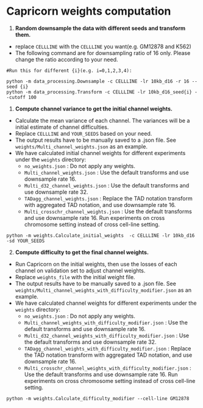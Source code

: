 # Capricorn weights computation



1. **Random downsample the data with different seeds and transform them.**
* replace `CELLLINE` with the `CELLLINE` you want(e.g. GM12878 and K562)
* The following command are for downsampling ratio of 16 only. Please change the ratio according to your need.

```
#Run this for different {i}(e.g. i=0,1,2,3,4):

python -m data_processing.Downsample -c CELLLINE -lr 10kb_d16 -r 16 --seed {i} 
python -m data_processing.Transform -c CELLLINE -lr 10kb_d16_seed{i} --cutoff 100
```

1. **Compute channel variance to get the initial channel weights.**
* Calculate the mean variance of each channel. The variances will be a initial estimate of channel difficulties.
* Replace `CELLLINE` and `YOUR_SEEDS` based on your need.
* The output results have to be manually saved to a .json file. See `weights/Multi_channel_weights.json` as an example.
* We have calculated initial channel weights for different experiments under the `weights` directory:
    * `no_weights.json` : Do not apply any weights.
    * `Multi_channel_weights.json` : Use the default transforms and use downsample rate 16.
    * `Multi_d32_channel_weights.json` : Use the default transforms and use downsample rate 32.
    * `TADagg_channel_weights.json` : Replace the TAD notation transform with aggregated TAD notation, and use downsample rate 16.
    * `Multi_crosschr_channel_weights.json` : Use the default transforms and use downsample rate 16. Run experiments on cross chromosome setting instead of cross cell-line setting.

```
python -m weights.Calculate_initial_weights  -c CELLLINE -lr 10kb_d16 -sd YOUR_SEEDS
```
2. **Compute difficulty to get the final channel weights.**
* Run Capricorn on the initial weights, then use the losses of each channel on validation set to adjust channel weights. 
* Replace `weights_file` with the initial weight file.
* The output results have to be manually saved to a .json file. See `weights/Multi_channel_weights_with_difficulty_modifier.json` as an example.
* We have calculated channel weights for different experiments under the `weights` directory:
    * `no_weights.json` : Do not apply any weights.
    * `Multi_channel_weights_with_difficulty_modifier.json` : Use the default transforms and use downsample rate 16.
    * `Multi_d32_channel_weights_with_difficulty_modifier.json` : Use the default transforms and use downsample rate 32.
    * `TADagg_channel_weights_with_difficulty_modifier.json` : Replace the TAD notation transform with aggregated TAD notation, and use downsample rate 16.
    * `Multi_crosschr_channel_weights_with_difficulty_modifier.json` : Use the default transforms and use downsample rate 16. Run experiments on cross chromosome setting instead of cross cell-line setting.
```
python -m weights.Calculate_difficulty_modifier --cell-line GM12878
```
